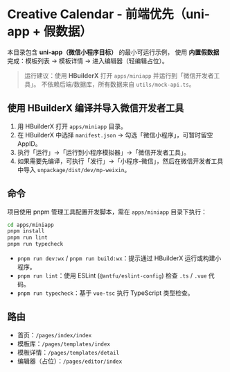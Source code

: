 # Creative Calendar - 前端优先（uni-app + 假数据）

本目录包含 **uni-app（微信小程序目标）** 的最小可运行示例，
使用 **内置假数据** 完成：模板列表 → 模板详情 → 进入编辑器（轻编辑占位）。

> 运行建议：使用 **HBuilderX** 打开 `apps/miniapp` 并运行到「微信开发者工具」。
> 不依赖后端/数据库，所有数据来自 `utils/mock-api.ts`。

## 使用 HBuilderX 编译并导入微信开发者工具
1. 用 HBuilderX 打开 `apps/miniapp` 目录。
2. 在 HBuilderX 中选择 `manifest.json` → 勾选「微信小程序」，可暂时留空 AppID。
3. 执行「运行」→「运行到小程序模拟器」→「微信开发者工具」。
4. 如果需要先编译，可执行「发行」→「小程序-微信」，然后在微信开发者工具中导入 `unpackage/dist/dev/mp-weixin`。

## 命令
项目使用 pnpm 管理工具配置开发脚本，需在 `apps/miniapp` 目录下执行：

```bash
cd apps/miniapp
pnpm install
pnpm run lint
pnpm run typecheck
```

- `pnpm run dev:wx` / `pnpm run build:wx`：提示通过 HBuilderX 运行或构建小程序。
- `pnpm run lint`：使用 ESLint (`@antfu/eslint-config`) 检查 `.ts` / `.vue` 代码。
- `pnpm run typecheck`：基于 `vue-tsc` 执行 TypeScript 类型检查。

## 路由
- 首页：`/pages/index/index`
- 模板库：`/pages/templates/index`
- 模板详情：`/pages/templates/detail`
- 编辑器（占位）：`/pages/editor/index`

